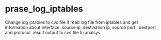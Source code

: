 # prase_log_iptables
Change log iptables to cvs file
It read log file from iptables and get information about interface, source ip, destination ip, source port , destport and protocol.
result output to cvs file to analsys
